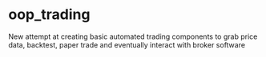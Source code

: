 # oop_trading
New attempt at creating basic automated trading components to grab price data, backtest, paper trade and eventually interact with broker software
